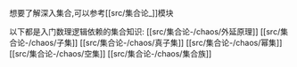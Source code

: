 
想要了解深入集合,可以参考[[src/集合论_]]模块




以下都是入门数理逻辑依赖的集合知识:
[[src/集合论-/chaos/外延原理]]
[[src/集合论-/chaos/子集]]
[[src/集合论-/chaos/真子集]]
[[src/集合论-/chaos/幂集]]
[[src/集合论-/chaos/空集]]
[[src/集合论-/chaos/集合族]]

